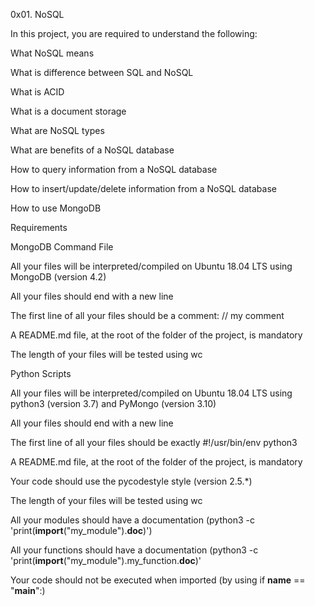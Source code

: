 0x01. NoSQL

In this project, you are required to understand the following:

What NoSQL means

What is difference between SQL and NoSQL

What is ACID

What is a document storage

What are NoSQL types

What are benefits of a NoSQL database

How to query information from a NoSQL database

How to insert/update/delete information from a NoSQL database

How to use MongoDB

Requirements

MongoDB Command File

All your files will be interpreted/compiled on Ubuntu 18.04 LTS using MongoDB (version 4.2)

All your files should end with a new line

The first line of all your files should be a comment: // my comment

A README.md file, at the root of the folder of the project, is mandatory

The length of your files will be tested using wc

Python Scripts

All your files will be interpreted/compiled on Ubuntu 18.04 LTS using python3 (version 3.7) and PyMongo (version 3.10)

All your files should end with a new line

The first line of all your files should be exactly #!/usr/bin/env python3

A README.md file, at the root of the folder of the project, is mandatory

Your code should use the pycodestyle style (version 2.5.*)

The length of your files will be tested using wc

All your modules should have a documentation (python3 -c 'print(__import__("my_module").__doc__)')

All your functions should have a documentation (python3 -c 'print(__import__("my_module").my_function.__doc__)'

Your code should not be executed when imported (by using if __name__ == "__main__":)
